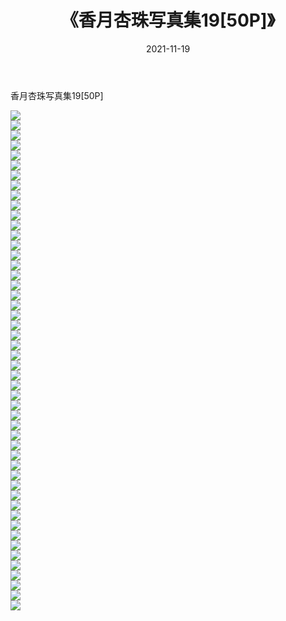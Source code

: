 ﻿---
layout: post
title:  《香月杏珠写真集19[50P]》
date:   2021-11-19
img: http://img.660000.xyz/Sharelink/性感/2021/香月杏珠写真集19[50P]/000.jpg
categories: [美女, 清纯, 唯美]
---

香月杏珠写真集19[50P]

  ![](http://img.660000.xyz/Sharelink/性感/2021/香月杏珠写真集19[50P]/001.jpg) <br> ![](http://img.660000.xyz/Sharelink/性感/2021/香月杏珠写真集19[50P]/002.jpg) <br> ![](http://img.660000.xyz/Sharelink/性感/2021/香月杏珠写真集19[50P]/003.jpg) <br> ![](http://img.660000.xyz/Sharelink/性感/2021/香月杏珠写真集19[50P]/004.jpg) <br> ![](http://img.660000.xyz/Sharelink/性感/2021/香月杏珠写真集19[50P]/005.jpg) <br> ![](http://img.660000.xyz/Sharelink/性感/2021/香月杏珠写真集19[50P]/006.jpg) <br> ![](http://img.660000.xyz/Sharelink/性感/2021/香月杏珠写真集19[50P]/007.jpg) <br> ![](http://img.660000.xyz/Sharelink/性感/2021/香月杏珠写真集19[50P]/008.jpg) <br> ![](http://img.660000.xyz/Sharelink/性感/2021/香月杏珠写真集19[50P]/009.jpg) <br> ![](http://img.660000.xyz/Sharelink/性感/2021/香月杏珠写真集19[50P]/010.jpg) <br> ![](http://img.660000.xyz/Sharelink/性感/2021/香月杏珠写真集19[50P]/011.jpg) <br> ![](http://img.660000.xyz/Sharelink/性感/2021/香月杏珠写真集19[50P]/012.jpg) <br> ![](http://img.660000.xyz/Sharelink/性感/2021/香月杏珠写真集19[50P]/013.jpg) <br> ![](http://img.660000.xyz/Sharelink/性感/2021/香月杏珠写真集19[50P]/014.jpg) <br> ![](http://img.660000.xyz/Sharelink/性感/2021/香月杏珠写真集19[50P]/015.jpg) <br> ![](http://img.660000.xyz/Sharelink/性感/2021/香月杏珠写真集19[50P]/016.jpg) <br> ![](http://img.660000.xyz/Sharelink/性感/2021/香月杏珠写真集19[50P]/017.jpg) <br> ![](http://img.660000.xyz/Sharelink/性感/2021/香月杏珠写真集19[50P]/018.jpg) <br> ![](http://img.660000.xyz/Sharelink/性感/2021/香月杏珠写真集19[50P]/019.jpg) <br> ![](http://img.660000.xyz/Sharelink/性感/2021/香月杏珠写真集19[50P]/020.jpg) <br> ![](http://img.660000.xyz/Sharelink/性感/2021/香月杏珠写真集19[50P]/021.jpg) <br> ![](http://img.660000.xyz/Sharelink/性感/2021/香月杏珠写真集19[50P]/022.jpg) <br> ![](http://img.660000.xyz/Sharelink/性感/2021/香月杏珠写真集19[50P]/023.jpg) <br> ![](http://img.660000.xyz/Sharelink/性感/2021/香月杏珠写真集19[50P]/024.jpg) <br> ![](http://img.660000.xyz/Sharelink/性感/2021/香月杏珠写真集19[50P]/025.jpg) <br> ![](http://img.660000.xyz/Sharelink/性感/2021/香月杏珠写真集19[50P]/026.jpg) <br> ![](http://img.660000.xyz/Sharelink/性感/2021/香月杏珠写真集19[50P]/027.jpg) <br> ![](http://img.660000.xyz/Sharelink/性感/2021/香月杏珠写真集19[50P]/028.jpg) <br> ![](http://img.660000.xyz/Sharelink/性感/2021/香月杏珠写真集19[50P]/029.jpg) <br> ![](http://img.660000.xyz/Sharelink/性感/2021/香月杏珠写真集19[50P]/030.jpg) <br> ![](http://img.660000.xyz/Sharelink/性感/2021/香月杏珠写真集19[50P]/031.jpg) <br> ![](http://img.660000.xyz/Sharelink/性感/2021/香月杏珠写真集19[50P]/032.jpg) <br> ![](http://img.660000.xyz/Sharelink/性感/2021/香月杏珠写真集19[50P]/033.jpg) <br> ![](http://img.660000.xyz/Sharelink/性感/2021/香月杏珠写真集19[50P]/034.jpg) <br> ![](http://img.660000.xyz/Sharelink/性感/2021/香月杏珠写真集19[50P]/035.jpg) <br> ![](http://img.660000.xyz/Sharelink/性感/2021/香月杏珠写真集19[50P]/036.jpg) <br> ![](http://img.660000.xyz/Sharelink/性感/2021/香月杏珠写真集19[50P]/037.jpg) <br> ![](http://img.660000.xyz/Sharelink/性感/2021/香月杏珠写真集19[50P]/038.jpg) <br> ![](http://img.660000.xyz/Sharelink/性感/2021/香月杏珠写真集19[50P]/039.jpg) <br> ![](http://img.660000.xyz/Sharelink/性感/2021/香月杏珠写真集19[50P]/040.jpg) <br> ![](http://img.660000.xyz/Sharelink/性感/2021/香月杏珠写真集19[50P]/041.jpg) <br> ![](http://img.660000.xyz/Sharelink/性感/2021/香月杏珠写真集19[50P]/042.jpg) <br> ![](http://img.660000.xyz/Sharelink/性感/2021/香月杏珠写真集19[50P]/043.jpg) <br> ![](http://img.660000.xyz/Sharelink/性感/2021/香月杏珠写真集19[50P]/044.jpg) <br> ![](http://img.660000.xyz/Sharelink/性感/2021/香月杏珠写真集19[50P]/045.jpg) <br> ![](http://img.660000.xyz/Sharelink/性感/2021/香月杏珠写真集19[50P]/046.jpg) <br> ![](http://img.660000.xyz/Sharelink/性感/2021/香月杏珠写真集19[50P]/047.jpg) <br> ![](http://img.660000.xyz/Sharelink/性感/2021/香月杏珠写真集19[50P]/048.jpg) <br> ![](http://img.660000.xyz/Sharelink/性感/2021/香月杏珠写真集19[50P]/049.jpg) <br> ![](http://img.660000.xyz/Sharelink/性感/2021/香月杏珠写真集19[50P]/050.jpg) <br>
